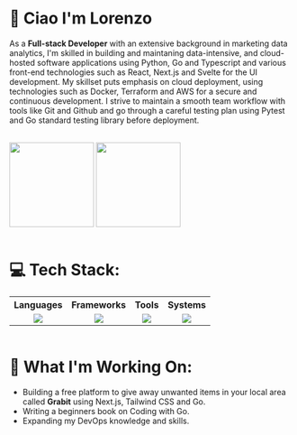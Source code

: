 <div align="left">  
  <h1>👋 Ciao I'm Lorenzo </h1>
</div>

As a <span><b>Full-stack Developer</b></span> with an extensive background in marketing data analytics, 
I'm skilled in building and maintaning data-intensive, and cloud-hosted software applications using Python, Go and Typescript and various front-end technologies such as React, Next.js and Svelte for the UI development.
My skillset puts emphasis on cloud deployment, using technologies such as Docker, Terraform and AWS for a secure and continuous development.
I strive to maintain a smooth team workflow with tools like Git and Github and go through a careful testing plan using Pytest and Go standard testing library before deployment.
<br>
<br>
<div align="left">
    <img align="center" height=150 src="https://github-readme-stats.vercel.app/api?username=Desk888&hide=contribs,prs&show_icons=true&rank_icon=github&theme=ocean_dark" />
    <img align="center" height=150 src="https://github-readme-stats.vercel.app/api/top-langs/?username=Desk888&langs_count=8&layout=compact&theme=ocean_dark" />
</div>
<br>
<div align="left">
  <h1> 💻 Tech Stack:</h1>
  <table style="margin: auto;">
    <tr>
      <th>Languages</th>
      <th>Frameworks</th>
      <th>Tools</th>
      <th>Systems</th>
    </tr>
    <tr>
      <td valign="top">
        <div align="center">
          <a href="https://github.com/Desk888?tab=repositories">
            <img src="https://go-skill-icons.vercel.app/api/icons?i=py,javascript,typescript,go,c,html,css,dart,bash&perline=3&titles=true" />
          </a>
        </div>
      </td>
      <td valign="top">
        <div align="center">
          <a href="https://github.com/Desk888?tab=repositories">
            <img src="https://go-skill-icons.vercel.app/api/icons?i=react,next,nodejs,svelte,fastapi,django,flask&perline=3&titles=true" />
          </a>
        </div>
      </td>
      <td valign="top">
        <div align="center">
          <a href="https://github.com/Desk888?tab=repositories">
            <img src="https://go-skill-icons.vercel.app/api/icons?i=vscode,obsidian,git,postgres,redis,mysql,supabase,mongodb,chatgpt&perline=3&titles=true" />
          </a>
        </div>
      </td>
      <td valign="top">
        <div align="center">
          <a href="https://github.com/Desk888?tab=repositories">
            <img src="https://go-skill-icons.vercel.app/api/icons?i=windows,linux,apple,aws,gcp,ubuntu,docker,terraform,vercel&perline=3&titles=true" />
          </a>
        </div>
      </td>
    </tr>
  </table>
</div>
<br>
<div align="left">
  <h1> 🚀 What I'm Working On: </h1>
  <ul>
   <li>Building a free platform to give away unwanted items in your local area called <span><b>Grabit</b></span> using Next.js, Tailwind CSS and Go.</li>
   <li>Writing a beginners book on Coding with Go.</li>
   <li>Expanding my DevOps knowledge and skills.</li>
  </ul>
</div>
